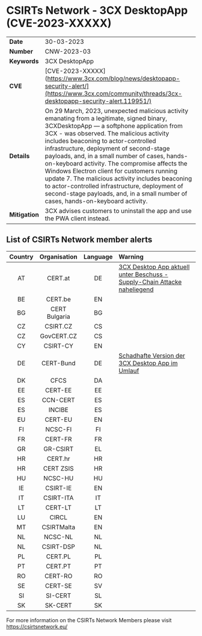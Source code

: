 # CSIRTs Network - 3CX DesktopApp (CVE-2023-XXXXX)

|   |   |
|---|---|
| **Date** | 30-03-2023 |
| **Number** | CNW-2023-03 | 
| **Keywords** | 3CX DesktopApp | 
| **CVE** | [CVE-2023-XXXXX](https://www.3cx.com/blog/news/desktopapp-security-alert/](https://www.3cx.com/community/threads/3cx-desktopapp-security-alert.119951/) | 
| **Details** | On 29 March, 2023, unexpected malicious activity emanating from a legitimate, signed binary, 3CXDesktopApp — a softphone application from 3CX - was observed. The malicious activity includes beaconing to actor-controlled infrastructure, deployment of second-stage payloads, and, in a small number of cases, hands-on-keyboard activity. The compromise affects the Windows Electron client for customers running update 7. The malicious activity includes beaconing to actor-controlled infrastructure, deployment of second-stage payloads, and, in a small number of cases, hands-on-keyboard activity. |
| **Mitigation** | 3CX advises customers to uninstall the app and use the PWA client instead. |

## List of CSIRTs Network member alerts

| Country | Organisation | Language | Warning |
| :-----: | :----------: | :------: | :------ | 
| AT | CERT.at | DE | [3CX Desktop App aktuell unter Beschuss - Supply-Chain Attacke naheliegend](https://cert.at/de/aktuelles/2023/3/3cx-desktop-app-aktuell-unter-beschuss-supply-chain-attacke-naheliegend) |
| BE | CERT.be | EN | |
| BG | CERT Bulgaria | BG | |
| CZ | CSIRT.CZ | CS | |
| CZ | GovCERT.CZ | CS | |
| CY | CSIRT-CY | EN | |
| DE | CERT-Bund | DE | [Schadhafte Version der 3CX Desktop App im Umlauf](https://www.bsi.bund.de/SharedDocs/Cybersicherheitswarnungen/DE/2023/2023-214778-1032.pdf?__blob=publicationFile) |
| DK | CFCS | DA | |
| EE | CERT-EE | EE | |
| ES | CCN-CERT | ES | |
| ES | INCIBE | ES | |
| EU | CERT-EU | EN | |
| FI | NCSC-FI | FI | |
| FR | CERT-FR | FR | |
| GR | GR-CSIRT | EL | |
| HR | CERT.hr | HR | |
| HR | CERT ZSIS | HR | |
| HU | NCSC-HU | HU | |
| IE | CSIRT-IE | EN | |
| IT | CSIRT-ITA | IT | |
| LT | CERT-LT | LT | |
| LU | CIRCL | EN | |
| MT | CSIRTMalta | EN | |
| NL | NCSC-NL | NL | |
| NL | CSIRT-DSP | NL | |
| PL | CERT.PL | PL | |
| PT | CERT.PT | PT | |
| RO | CERT-RO | RO | |
| SE | CERT-SE | SV | |
| SI | SI-CERT | SL | |
| SK | SK-CERT | SK | |

 

For more information on the CSIRTs Network Members please visit https://csirtsnetwork.eu/ 
